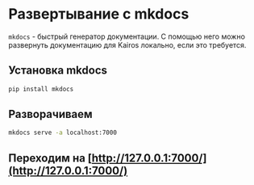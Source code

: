 # Развертывание с mkdocs

`mkdocs` - быстрый генератор документации. С помощью него можно развернуть документацию для Kairos локально, если это требуется.

## Установка mkdocs

```bash
pip install mkdocs
```

## Разворачиваем

```bash
mkdocs serve -a localhost:7000
```

## Переходим на [http://127.0.0.1:7000/](http://127.0.0.1:7000/)
